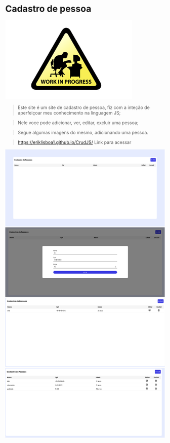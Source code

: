 # Cadastro de pessoa
![img](https://github.com/eriklisboa1/CrudJS/blob/main/pngegg%20(2).png)
>Este site é um site de cadastro de pessoa, fiz com a inteção de aperfeiçoar meu conhecimento na linguagem JS;

>Nele voce pode adicionar, ver, editar, excluir uma pessoa;

>Segue algumas imagens do mesmo, adicionando uma pessoa.

>https://eriklisboa1.github.io/CrudJS/  Link para acessar

 <div align="center"><img src="https://github.com/eriklisboa1/CrudJS/blob/main/cadastro1.png" width="600" /> 
 <img src="https://github.com/eriklisboa1/CrudJS/blob/main/cadastro2.png" width="600" />
  <img src="https://github.com/eriklisboa1/CrudJS/blob/main/cadastro3.png" width="600" />
   <img src="https://github.com/eriklisboa1/CrudJS/blob/main/cadastro4.png" width="600" />
   
 </div>
